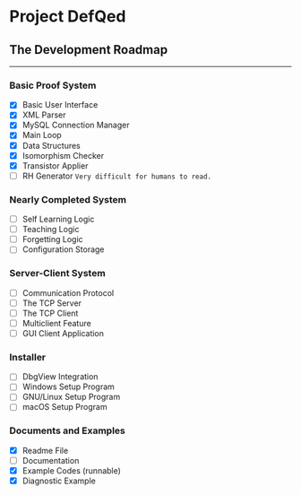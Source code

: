 # Project DefQed
## The Development Roadmap
***
### Basic Proof System
- [x] Basic User Interface
- [x] XML Parser
- [x] MySQL Connection Manager
- [x] Main Loop
- [x] Data Structures
- [x] Isomorphism Checker
- [x] Transistor Applier
- [ ] RH Generator `Very difficult for humans to read.`
### Nearly Completed System
- [ ] Self Learning Logic
- [ ] Teaching Logic
- [ ] Forgetting Logic
- [ ] Configuration Storage
### Server-Client System
- [ ] Communication Protocol
- [ ] The TCP Server
- [ ] The TCP Client
- [ ] Multiclient Feature
- [ ] GUI Client Application
### Installer
- [ ] DbgView Integration
- [ ] Windows Setup Program
- [ ] GNU/Linux Setup Program
- [ ] macOS Setup Program
### Documents and Examples
- [x] Readme File
- [ ] Documentation
- [x] Example Codes (runnable)
- [x] Diagnostic Example
